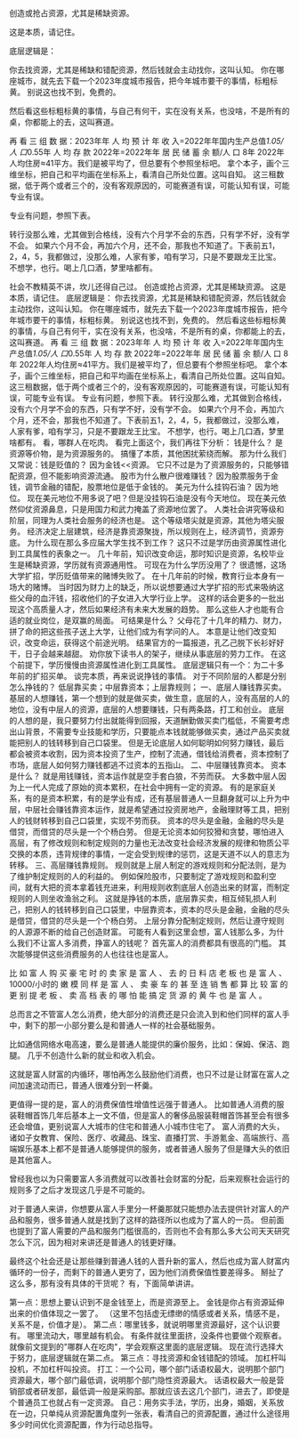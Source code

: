 创造或抢占资源，尤其是稀缺资源。

这是本质，请记住。

底层逻辑是：

你去找资源，尤其是稀缺和错配资源，然后钱就会主动找你，这叫认知。
你在哪座城市，就先去下载一个2023年度城市报告，把今年城市要干的事情，标粗标黄。
别说这也找不到，免费的。

然后看这些标粗标黄的事情，与自己有何干，实在没有关系，也没啥，不是所有的桌，你都能上的去，这叫赛道。

再 看 三 组 数 据：2023年年 人 均 预 计 年 收 入=2022年年国内生产总值*1.05/人 口*0.55年 人 均 存 款 2022年=2022年年 居 民 储 蓄 余 额/人 口 8年
2022年人均住房≈41平方。我们是被平均了，但总要有个参照坐标吧。
拿个本子，画个三维坐标，把自己和平均画在坐标系上，看清自己所处位置。这叫自知。
这三租数据，低于两个或者三个的，没有客观原因的，可能赛道有误，可能认知有误，可能专业有误。

专业有问题，参照下表。

转行没那么难，尤其做到合格线，没有六个月学不会的东西，只有学不好，没有学不会。
如果六个月不会，再加六个月，还不会，那我也不知道了。下表前五1，2，4，5，我都做过，没那么难，人家有爹，咱有学习，只是不要跟龙王比宝。
不想学，也行。喝上几口酒，梦里啥都有。

社会不教精英不讲，坎儿还得自己过。
创造或抢占资源，尤其是稀缺资源。
这是本质，请记住。
底层逻辑是：
你去找资源，尤其是稀缺和错配资源，然后钱就会主动找你，这叫认知。
你在哪座城市，就先去下载一个2023年度城市报告，把今年城市要干的事情，标粗标黄。
别说这也找不到，免费的。
然后看这些标粗标黄的事情，与自己有何干，实在没有关系，也没啥，不是所有的桌，你都能上的去，这叫赛道。
再 看 三 组 数 据：2023年年 人 均 预 计 年 收 入=2022年年国内生产总值*1.05/人 口*0.55年 人 均 存 款 2022年=2022年年 居 民 储 蓄 余 额/人 口 8年
2022年人均住房≈41平方。我们是被平均了，但总要有个参照坐标吧。
拿个本子，画个三维坐标，把自己和平均画在坐标系上，看清自己所处位置。这叫自知。
这三租数据，低于两个或者三个的，没有客观原因的，可能赛道有误，可能认知有误，可能专业有误。
专业有问题，参照下表。
转行没那么难，尤其做到合格线，没有六个月学不会的东西，只有学不好，没有学不会。
如果六个月不会，再加六个月，还不会，那我也不知道了。下表前五1，2，4，5，我都做过，没那么难，人家有爹，咱有学习，只是不要跟龙王比宝。
不想学，也行。喝上几口酒，梦里啥都有。
看，哪群人在吃肉。
看完上面这个，我们再往下分析：
钱是什么？
是资源等价物，是为资源服务的。
搞懂了本质，其他困扰萦绕而解。
那为什么我们又常说：钱是贬值的？
因为金钱<<资源。
它只不过是为了资源服务的，只能够错配资源，但不能影响资源流通。
股市为什么散户很难赚钱？
因为股票服务于金钱，调节金融的错配，股票地位是低于金钱的。
美元为什么挂钩石油？
因为地位。
现在美元地位不用多说了吧？但是没挂钩石油是没有今天地位。
现在美元依然仰仗资源鼻息，只是用国力和武力掩盖了资源地位罢了。
人类社会讲究等级和阶层，同理为人类社会服务的经济也是。
这个等级塔尖就是资源，其他为塔尖服务。
经济决定上层建筑，经济是靠资源聚拢，所以规则在上，经济调节，资源夯底。
为什么现在那么多应届大学生找不到工作？
这只不过是学历由资源属性进化到工具属性的表象之一。
几十年前，知识改变命运，那时知识是资源，名校毕业生是稀缺资源，学历就有资源通用性。
可现在为什么学历没用了？
很遗憾，这场大学扩招，学历贬值带来的赌博失败了。
在十几年前的时候，教育行业本身有一场大的赌博。
当时因为财力上的缺乏，所以说想要通过大学扩招的形式来吸纳这些父母的血汗钱，招收他们的子女进入大学行业上学。
这样的话会更多的一批出现这个高质量人才，然后如果经济有未来大发展的趋势。
那么这些人才也能有合适的就业岗位，是双赢的局面。
可结果是什么？
父母花了十几年的精力、财力，拼了命的把这些孩子送上大学，让他们成为有学问的人。
本意是让他们改变知识，改变命运，获得这个前途光明。
结果官方的一篇报道，孔乙己脱下长衫好好干，日子会越来越甜。
劝你放下读书人的架子，继续从事底层的劳力工作。
在这个前提下，学历慢慢由资源属性进化到工具属性。
底层逻辑只有一个：为二十多年前的扩招买单。
谈完本质，再来说说挣钱的事情。
对于不同阶层的人都是分别怎么挣钱的？
低层靠买卖；中层靠资本；上层靠规则；
一、底层人赚钱靠买卖。
基层的人想赚钱，第一个想到的就是做买卖，做生意，底层的人，没有高层的人的地位，没有中层人的资源，底层的人想要赚钱，只有两条路，打工和创业。
底层的人想的是，我只要努力付出就能得到回报，天道酬勤做买卖门槛低，不需要考虑出山背景，不需要专业技能和学历，只要能点本钱就能够做买卖，通过产品买卖就能把别人的钱转移到自己口袋里。
但是无论底层人如何聪明如何努力赚钱，最后都会被资本收割，因为资本投资了生产，控制了流通，借钱给消费者，资本控制了市场，底层人如何努力赚钱都逃不过资本的五指山。
二、中层赚钱靠资本。
资本是什么？
就是用钱赚钱，资本运作就是空手套白狼，不劳而获。
大多数中层人因为上一代人完成了原始的资本累积，在社会中拥有一定的资源。
有的是家庭关系，有的是资本积累，有的是学业有成，还有基层普通人一旦翻身就可以上升为中层，中层社会赚钱靠资本运作，就是希望通过投资房地产，金融理财等工具，把别人的钱财转移到自己口袋里，实现不劳而获。
资本的尽头是金融，金融的尽头是借贷，而借贷的尽头是一个个杨白劳。
但是无论资本如何狡猾和贪婪，哪怕进入高层，有了修改规则和制定规则的力量也无法改变社会经济发展的规律和物质公平交换的本质，违背规律的事情，一定会受到规律的惩罚，这是天道不以人的意志为转移。
三、高层赚钱靠规则。
规则就是上层人制定的游戏规则和分配法则，是为了维护制定规则的人的利益的。
例如保险股市，只要制定了游戏规则和盈利空间，就有大把的资本拿着钱充进来，利用规则收割底层人创造出来的财富，而制定规则的人则坐收渔翁之利。
这就是挣钱的本质，底层靠买卖，相互倾轧损人利己，把别人的钱转移到自己口袋里，中层靠资本，资本的尽头是金融，金融的尽头是借贷，借贷的尽头是一个个杨白劳。
上层分靠分配制定规则，然后让遵守规则的人源源不断的给自己创造财富。
可能有人看到这里会想，富人钱那么多，为什么我们不让富人多消费，挣富人的钱呢？
首先富人的消费都具有很高的门槛。
其次能够提供这些消费服务的人也往往也是富人。

比 如 富 人 购 买 豪 宅 时 的 卖 家 是 富 人 、 去 的 日 料 店 老 板 也 是 富 人 、 10000/小时的 嫩 模 同 样 是 富 人 、 卖 豪 车 的 甚 至 连 销 售 都 算 比 较 富 的 更 别 提 老 板 、 卖 高 档 表 的 哪 怕 能 搞 定 货 源 的 黄 牛 也 是 富 人 。

总而言之不管富人怎么消费，绝大部分的消费还是只会流入到和他们同样的富人手中，剩下的那一小部分要么是和普通人一样的社会基础服务。

比如通信网络水电高速，要么是普通人能提供的廉价服务，比如：保姆、保洁、跑腿。
几乎不创造什么新的就业和收入机会。

这就是富人财富的内循环，哪怕再怎么鼓励他们消费，也只不过是让财富在富人之间加速流动而已，普通人很难分到一杯羹。

更值得一提的是，富人的消费保值性增值性远强于普通人。
比如普通人消费的服装鞋帽首饰几年后基本上一文不值，但是富人的奢侈品服装鞋帽首饰甚至会有很多还会增值，更别说富人大城市的住宅和普通人小城市住宅了。
富人消费的大头，诸如子女教育、保险、医疗、收藏品、珠宝、直播打赏、手游氪金、高端旅行、高端娱乐基本上都不是普通人能够提供的服务，或者普通人服务了但是赚大头的依旧是其他富人。

曾经我也以为只需要富人多消费就可以改善社会财富的分配，后来观察社会运行的规则多了之后才发现这几乎是不可能的。

对于普通人来讲，你想要从富人手里分一杯羹那就只能想办法去提供针对富人的产品和服务，很多普通人就是找到了这样的路径所以也成为了富人的一员。
但前面也提到了富人需要的产品和服务门槛很高的，否则也不会有那么多大公司天天研究怎么下沉，因为相对来讲还是普通人的钱更好赚。

最终这个社会还是让那些赚到普通人钱的人晋升新的富人，然后也成为富人财富内循环的一份子，而剩下的普通人更穷了，因为他们消费保值性要差得多。
掰扯了这么多，那有没有具体的干货呢？
有，下面简单讲讲。

第一点：思想上要认识到不是金钱至上，而是资源至上。
金钱是你占有资源延伸出来的价值体现之一罢了。
（这里不包括虚无缥缈的情感或者关系，情感不是，关系不是，价值才是）。
第二点：哪里钱多，就说明哪里资源最好，这个认识要有。
哪里流动大，哪里越有机会。
有条件就往里面挤，没条件也要做个观察者。
就像前文提到的"哪群人在吃肉"，学会观察这里面的底层逻辑。
现在流行选择大于努力，底层逻辑就在第二点。
第三点：寻找资源和金钱错配的领域。
加杠杆叫投机，不加杠杆叫投资。
打工：一个公司，哪个部门话语权最大，说明那个部门资源最大，哪个部门最低调，说明那个部门隐性资源最大。
话语权最大一般是营销部或者研发部，最低调一般是采购部。那就应该去这几个部门，进去了，即使是个普通员工也就占有一定资源。
自己：用务实手法，学历，出身，婚姻，关系放在一边，只单纯从资源配置角度列一张表，看清自己的资源配置，通过什么途径用多少时间优化资源配置，作为行动总指导。
